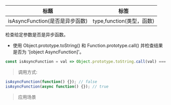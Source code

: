 |  标题   | 标签  |
|  ----  | ----  |
| isAsyncFunction(是否是异步函数) | type,function(类型，函数) |

检查给定参数是否是异步函数。

* 使用 Object.prototype.toString() 和 Function.prototype.call() 并检查结果是否为 '[object AsyncFunction]'。

```js
const isAsyncFunction = val => Object.prototype.toString.call(val) === '[object AsyncFunction]';
```

> 调用方式:

```js
isAsyncFunction(function() {}); // false
isAsyncFunction(async function() {}); // true
```

> 应用场景

